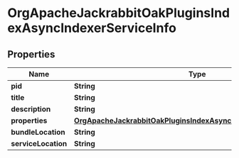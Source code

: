 
# OrgApacheJackrabbitOakPluginsIndexAsyncIndexerServiceInfo

## Properties
Name | Type | Description | Notes
------------ | ------------- | ------------- | -------------
**pid** | **String** |  |  [optional]
**title** | **String** |  |  [optional]
**description** | **String** |  |  [optional]
**properties** | [**OrgApacheJackrabbitOakPluginsIndexAsyncIndexerServiceProperties**](OrgApacheJackrabbitOakPluginsIndexAsyncIndexerServiceProperties.md) |  |  [optional]
**bundleLocation** | **String** |  |  [optional]
**serviceLocation** | **String** |  |  [optional]



